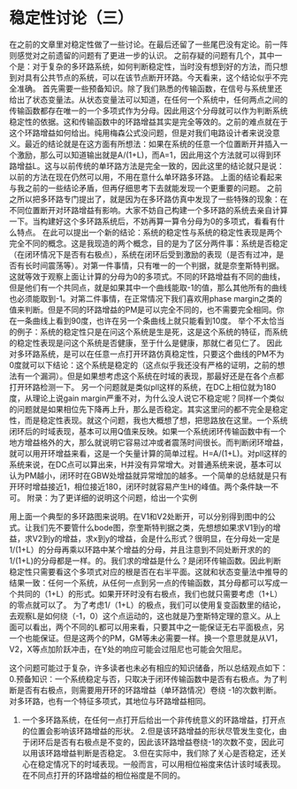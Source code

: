 # 稳定性讨论（三）
在之前的文章里对稳定性做了一些讨论。在最后还留了一些尾巴没有定论。前一阵则感觉对之前遗留的问题有了更进一步的认识。
之前存疑的问题有几个，其中一个是：对于复杂的多环路系统，如何判断稳定性，当时没有想到好的方法，而只想到对具有公共节点的系统，可以在该节点断开环路。今天看来，这个结论似乎不完全准确。
首先需要一些预备知识。除了我们熟悉的传输函数，在信号与系统里还给出了状态变量法。从状态变量法可以知道，在任何一个系统中，任何两点之间的传输函数都存在唯一的一个多项式作为分母。因此用这个分母就可以作为判断系统稳定性的依据。这和传输函数中的环路增益其实是完全等效的。之前的难点就在于这个环路增益如何给出。纯用梅森公式没问题，但是对我们电路设计者来说没意义。最近的结论就是在这方面有所想法：如果在系统的任意一个位置断开并插入一个激励，那么可以知道输出就是A/(1+L)，而A=1，因此用这个方法就可以得到环路增益L。这与以前传统的单环路方法是完全一致的，因此这里的结论就只是说：以前的方法在现在仍然可以用，不用在意什么单环路多环路。
上面的结论看起来与我之前的一些结论矛盾，但再仔细思考下去就能发现一个更重要的问题。
之前之所以把多环路专门提出了，就是因为在多环路仿真中发现了一些特殊的现象：在不同位置断开对环路增益有影响。大家不妨自己构建一个多环路的系统去亲自计算一下。当构建好这个多环路系统后，不妨再算一算令分母为0的多项式，看看有什么特点。
在此可以提出一个新的结论：系统的稳定性与系统的稳定性表现是两个完全不同的概念。这是我现造的两个概念，目的是为了区分两件事：系统是否稳定（在闭环情况下是否有右极点），系统在闭环后受到激励的表现（是否有过冲，是否有长时间震荡等）。对第一件事情，只有唯一的一个判据，就是奈奎斯特判据。这就等效于观察上面让计算的分母为0的多项式。不同的环路增益有不同的曲线，但是他们有一个共同点，就是如果其中一个曲线能取-1的值，那么其他所有的曲线也必须能取到-1。对第二件事情，在正常情况下我们喜欢用phase margin之类的值来判断。但是不同的环路增益的PM是可以完全不同的，也不需要完全相同。你在一条曲线上看到90度，也许在另一个条曲线上就只能看到10度。
举个不太恰当的例子：系统的稳定性只是在问这个系统是生是死，这是这个系统的特征，而系统的稳定性表现是问这个系统是否健康，至于什么是健康，那就仁者见仁了。
因此对多环路系统，是可以在任意一点打开环路仿真稳定性，只要这个曲线的PM不为0度就可以下结论：这个系统是稳定的（这点似乎我还没有严格的证明，之前的想法有一个漏洞）。但是如果想考虑这个系统在时域的表现，那最好还是在各个点都打开环路检测一下。
另一个问题就是类似pll这样的系统，在DC上相位就为180度，从理论上说gain margin严重不对，为什么没人说它不稳定呢？同样一个类似的问题就是如果相位先下降再上升，那么是否稳定。其实这里问的都不完全是稳定性，而是稳定性表现。就这个问题，我也大概想了想，把思路放在这里。一个系统闭环后的时域表现，基本可以用Q值来反映。如果一个系统闭环传输函数中有一个地方增益格外的大，那么就说明它容易过冲或者震荡时间很长。而判断闭环增益，就可以用开环增益来看，这是一个矢量计算的简单过程。H=A/(1+L)。对pll这样的系统来说，在DC点可以算出来，H并没有异常增大。对普通系统来说，基本可以认为PM越小，闭环时在GBW处增益就异常增加的越多。一个简单的总结就是只有开环时增益接近1，相位接近180，闭环时就容易产生H的峰值。两个条件缺一不可。
附录：为了更详细的说明这个问题，给出一个实例
 
用上面一个典型的多环路图来说明。在V1和V2处断开，可以分别得到图中的公式。让我们先不要管什么bode图，奈奎斯特判据之类，先想想如果求V1到y的增益，求V2到y的增益，求x到y的增益，会是什么形式？很明显，在分母处一定是1/(1+L）的分母再乘以环路中某个增益的分母，并且注意到不同处断开求的的1/(1+L)的分母都是一样。的。我们求的增益是什么？是闭环传输函数。因此判断稳定性只需要看这个多项式对应的根是否在右半平面。这就和状态变量法中推导的结果一致：任何一个系统，从任何一点到另一点的传输函数，其分母都可以写成一个共同的（1+L）的形式。如果开环时没有右极点，我们也就只需要考虑（1+L）的零点就可以了。
为了考虑1/（1+L）的极点，我们可以使用复变函数里的结论，去观察L是如何绕（-1，0）这个点运动的，这也就是乃奎斯特定理的意义。从上面可以看出，两个不同的L都可以用来看，只要其中之一能保证无右平面极点，另一个也能保证。但是这两个的PM，GM等未必需要一样。换一个意思就是从V1，V2，X等点加阶跃冲击，在Y处的响应可能会过阻尼也可能会欠阻尼。

这个问题可能过于复杂，许多读者也未必有相应的知识储备，所以总结观点如下：
0.预备知识：一个系统稳定与否，只取决于闭环传输函数中是否有右极点。为了判断是否有右极点，则需要用开环的环路增益（单环路情况）卷绕 -1的次数判断。对多环路，也有一个特征多项式，其地位与环路增益相同。
1. 一个多环路系统，在任何一点打开后给出一个非传统意义的环路增益，打开点的位置会影响该环路增益的形状。
2.但是该环路增益的形状尽管发生变化，由于闭环后是否有右极点是不变的，因此该环路增益卷绕-1的次数不变，因此可以用该环路增益判断是否稳定。
3.但在实际中，我们除了关心是否稳定，还关心在稳定情况下的时域表现。一般而言，可以用相位裕度来估计该时域表现。在不同点打开的环路增益的相位裕度是不同的。
 

